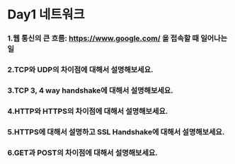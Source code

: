 # Day1 네트워크

### 1.웹 통신의 큰 흐름: https://www.google.com/ 을 접속할 때 일어나는 일


### 2.TCP와 UDP의 차이점에 대해서 설명해보세요.


### 3.TCP 3, 4 way handshake에 대해서 설명해보세요.


### 4.HTTP와 HTTPS의 차이점에 대해서 설명해보세요.


### 5.HTTPS에 대해서 설명하고 SSL Handshake에 대해서 설명해보세요.


### 6.GET과 POST의 차이점에 대해서 설명해보세요.
